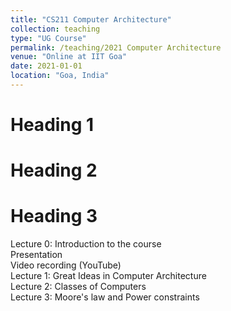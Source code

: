 ```yaml
---
title: "CS211 Computer Architecture"
collection: teaching
type: "UG Course"
permalink: /teaching/2021 Computer Architecture
venue: "Online at IIT Goa"
date: 2021-01-01
location: "Goa, India"
---
```



Heading 1
======

Heading 2
======

Heading 3
======
Lecture 0: Introduction to the course   
    Presentation   
    Video recording (YouTube)  
Lecture 1: Great Ideas in Computer Architecture  
Lecture 2: Classes of Computers  
Lecture 3: Moore's law and Power constraints  